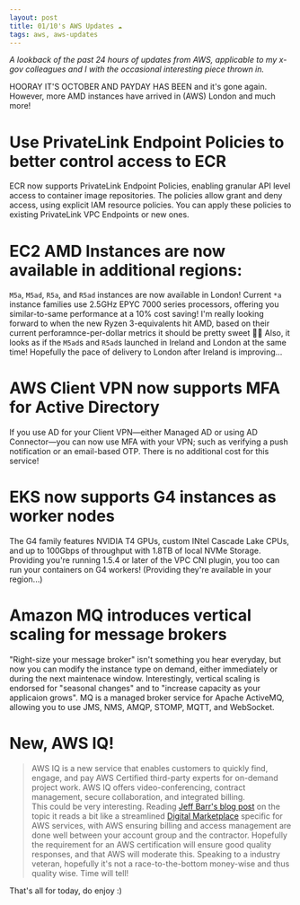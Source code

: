 ```yaml
---
layout: post
title: 01/10's AWS Updates ☁
tags: aws, aws-updates
---
```


_A lookback of the past 24 hours of updates from AWS, applicable to my x-gov colleagues and I with the occasional interesting piece thrown in._

HOORAY IT'S OCTOBER AND PAYDAY HAS BEEN and it's gone again. However, more AMD instances have arrived in (AWS) London and much more!

# Use PrivateLink Endpoint Policies to better control access to ECR
ECR now supports PrivateLink Endpoint Policies, enabling granular API level access to container image repositories.
The policies allow grant and deny access, using explicit IAM resource policies.
You can apply these policies to existing PrivateLink VPC Endpoints or new ones. 

# EC2 AMD Instances are now available in additional regions:
`M5a`, `M5ad`, `R5a`, and `R5ad` instances are now available in London! Current `*a` instance families use 2.5GHz EPYC 7000 series processors, offering you similar-to-same performance at a 10% cost saving! I'm really looking forward to when the new Ryzen 3-equivalents hit AMD, based on their current perforamnce-per-dollar metrics it should be pretty sweet 💸🎉
Also, it looks as if the `M5ad`s and `R5ad`s launched in Ireland and London at the same time! Hopefully the pace of delivery to London after Ireland is improving... 

# AWS Client VPN now supports MFA for Active Directory
If you use AD for your Client VPN—either Managed AD or using AD Connector—you can now use MFA with your VPN; such as verifying a push notification or an email-based OTP. There is no additional cost for this service!

# EKS now supports G4 instances as worker nodes
The G4 family features NVIDIA T4 GPUs, custom INtel Cascade Lake CPUs, and up to 100Gbps of throughput with 1.8TB of local NVMe Storage. 
Providing you're running 1.5.4 or later of the VPC CNI plugin, you too can run your containers on G4 workers! (Providing they're available in your region...)

# Amazon MQ introduces vertical scaling for message brokers
"Right-size your message broker" isn't something you hear everyday, but now you can modify the instance type on demand, either immediately or during the next maintenace window. Interestingly, vertical scaling is endorsed for "seasonal changes" and to "increase capacity as your applicaion grows". MQ is a managed broker service for Apache ActiveMQ, allowing you to use JMS, NMS, AMQP, STOMP, MQTT, and WebSocket. 

# New, AWS IQ!
> AWS IQ is a new service that enables customers to quickly find, engage, and pay AWS Certified third-party experts for on-demand project work. AWS IQ offers video-conferencing, contract management, secure collaboration, and integrated billing.  
This could be very interesting. Reading [Jeff Barr's blog post](https://aws.amazon.com/blogs/aws/aws-iq-get-help-from-aws-certified-third-party-experts-on-demand/) on the topic it reads a bit like a streamlined [Digital Marketplace](https://www.digitalmarketplace.service.gov.uk) specific for AWS services, with AWS ensuring billing and access management are done well between your account group and the contractor.
Hopefully the requirement for an AWS certification will ensure good quality responses, and that AWS will moderate this.
Speaking to a industry veteran, hopefully it's not a race-to-the-bottom money-wise and thus quality wise. Time will tell!

That's all for today, do enjoy :) 
